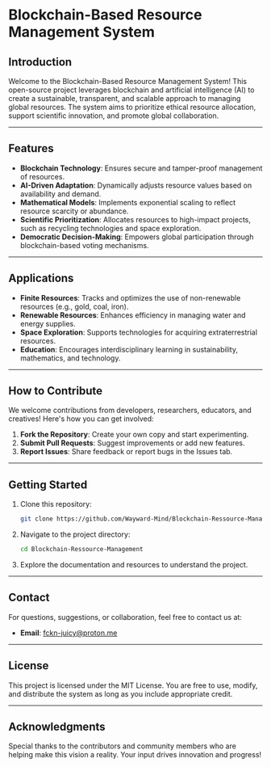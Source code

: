 
# Blockchain-Based Resource Management System

## **Introduction**
Welcome to the Blockchain-Based Resource Management System! This open-source project leverages blockchain and artificial intelligence (AI) to create a sustainable, transparent, and scalable approach to managing global resources. The system aims to prioritize ethical resource allocation, support scientific innovation, and promote global collaboration.

---

## **Features**
- **Blockchain Technology**: Ensures secure and tamper-proof management of resources.
- **AI-Driven Adaptation**: Dynamically adjusts resource values based on availability and demand.
- **Mathematical Models**: Implements exponential scaling to reflect resource scarcity or abundance.
- **Scientific Prioritization**: Allocates resources to high-impact projects, such as recycling technologies and space exploration.
- **Democratic Decision-Making**: Empowers global participation through blockchain-based voting mechanisms.

---

## **Applications**
- **Finite Resources**: Tracks and optimizes the use of non-renewable resources (e.g., gold, coal, iron).
- **Renewable Resources**: Enhances efficiency in managing water and energy supplies.
- **Space Exploration**: Supports technologies for acquiring extraterrestrial resources.
- **Education**: Encourages interdisciplinary learning in sustainability, mathematics, and technology.

---

## **How to Contribute**
We welcome contributions from developers, researchers, educators, and creatives! Here's how you can get involved:
1. **Fork the Repository**: Create your own copy and start experimenting.
2. **Submit Pull Requests**: Suggest improvements or add new features.
3. **Report Issues**: Share feedback or report bugs in the Issues tab.

---

## **Getting Started**
1. Clone this repository:
   ```bash
   git clone https://github.com/Wayward-Mind/Blockchain-Ressource-Management.git
   ```
2. Navigate to the project directory:
   ```bash
   cd Blockchain-Ressource-Management
   ```
3. Explore the documentation and resources to understand the project.

---

## **Contact**
For questions, suggestions, or collaboration, feel free to contact us at:
- **Email**: fckn-juicy@proton.me

---

## **License**
This project is licensed under the MIT License. You are free to use, modify, and distribute the system as long as you include appropriate credit.

---

## **Acknowledgments**
Special thanks to the contributors and community members who are helping make this vision a reality. Your input drives innovation and progress!
